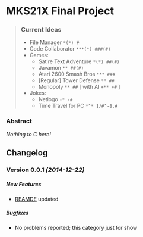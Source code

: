 # MKS21X Final Project
> ### Current Ideas
> - File Manager `*(*) #`
> - Code Collaborator `***(*) ###(#)`
> - Games:
>   - Satire Text Adventure `*(*) ##(#)`
>   - Javamon `** ##(#)`
>   - Atari 2600 Smash Bros `*** ###`
>   - \[Regular\] Tower Defense `** ##`
>   - Monopoly `** ##` \[ with AI `+** +#` \]
> - Jokes:
>   - Netlogo `-* -#`
>   - Time Travel for PC `*^* 1/#^-8.#`

### Abstract
*Nothing to C here!*

## Changelog

### Version 0.0.1 _(2014-12-22)_

##### New Features
- [REAMDE](README.md) updated

##### Bugfixes
- No problems reported; this category just for show
